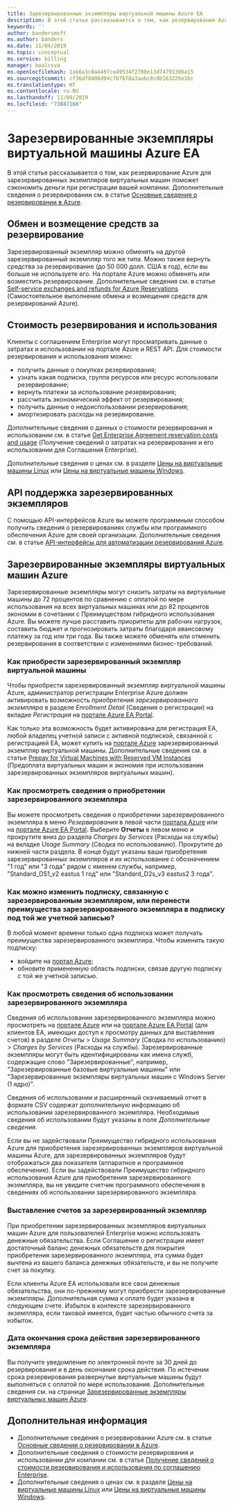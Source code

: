 ```yaml
---
title: Зарезервированные экземпляры виртуальной машины Azure EA
description: В этой статье рассказывается о том, как резервирование Azure для зарезервированных экземпляров виртуальных машин поможет сэкономить деньги при регистрации вашей компании.
keywords: ''
author: bandersmsft
ms.author: banders
ms.date: 11/04/2019
ms.topic: conceptual
ms.service: billing
manager: boalcsva
ms.openlocfilehash: 1ab6a3c0a4497ce49534f2708e13d7479130ba15
ms.sourcegitcommit: cf36df8406d94c7b7b78a3aabc8c0b163226e1bc
ms.translationtype: HT
ms.contentlocale: ru-RU
ms.lasthandoff: 11/09/2019
ms.locfileid: "73887166"
---
```

# <a name="azure-ea-vm-reserved-instances"></a>Зарезервированные экземпляры виртуальной машины Azure EA

В этой статье рассказывается о том, как резервирование Azure для зарезервированных экземпляров виртуальных машин поможет сэкономить деньги при регистрации вашей компании. Дополнительные сведения о резервировании см. в статье [Основные сведения о резервировании в Azure](billing-save-compute-costs-reservations.md).

## <a name="reservation-exchanges-and-refunds"></a>Обмен и возмещение средств за резервирование

Зарезервированный экземпляр можно обменять на другой зарезервированный экземпляр того же типа. Можно также вернуть средства за резервирование (до 50 000 долл. США в год), если вы больше не используете его. На портале Azure можно обменять или возместить резервирование. Дополнительные сведения см. в статье [Self-service exchanges and refunds for Azure Reservations](billing-azure-reservations-self-service-exchange-and-refund.md) (Самостоятельное выполнение обмена и возмещения средств для резервирований Azure).

## <a name="reservation-costs-and-usage"></a>Стоимость резервирования и использования

Клиенты с соглашением Enterprise могут просматривать данные о затратах и использовании на портале Azure и REST API. Для стоимости резервирования и использования можно:

- получить данные о покупках резервирования;
- узнать какая подписка, группа ресурсов или ресурс использовали резервирование;
- вернуть платежи за использование резервирования;
- рассчитать экономический эффект от резервирования;
- получить данные о недоиспользовании резервирования;
- амортизировать расходы на резервирование.

Дополнительные сведения о данных о стоимости резервирования и использовании см. в статье [Get Enterprise Agreement reservation costs and usage](billing-understand-reserved-instance-usage-ea.md) (Получение сведений о затратах на резервирование и его использовании для Соглашения Enterprise).

Дополнительные сведения о ценах см. в разделе [Цены на виртуальные машины Linux](https://azure.microsoft.com/pricing/details/virtual-machines/linux/) или [Цены на виртуальные машины Windows](https://azure.microsoft.com/pricing/details/virtual-machines/windows/).

## <a name="reserved-instances-api-support"></a>API поддержка зарезервированных экземпляров

С помощью API-интерфейсов Azure вы можете программным способом получить сведения о резервированиях службы или программного обеспечения Azure для своей организации. Дополнительные сведения см. в статье [API-интерфейсы для автоматизации резервирования Azure](billing-reservation-apis.md).

## <a name="azure-reserved-virtual-machine-instances"></a>Зарезервированные экземпляры виртуальных машин Azure

Зарезервированные экземпляры могут снизить затраты на виртуальные машины до 72 процентов по сравнению с оплатой по мере использования на всех виртуальных машинах или до 82 процентов экономии в сочетании с Преимуществом гибридного использования Azure. Вы можете лучше расставить приоритеты для рабочих нагрузок, составить бюджет и прогнозировать затраты благодаря авансовому платежу за год или три года. Вы также можете обменять или отменить резервирования в соответствии с изменениями бизнес-требований.

### <a name="how-to-buy-reserved-virtual-machine-instances"></a>Как приобрести зарезервированный экземпляр виртуальной машины

Чтобы приобрести зарезервированный экземпляр виртуальной машины Azure, администратор регистрации Enterprise Azure должен активировать возможность приобретения _зарезервированного экземпляра_ в разделе _Enrollment Detail_ (Сведения о регистрации) на вкладке _Регистрация_ на [портале Azure EA Portal](https://ea.azure.com/).

Как только эта возможность будет активирована для регистрация EA, любой владелец учетной записи с активной подпиской, связанной с регистрацией EA, может купить на [портале Azure](https://aka.ms/reservations) зарезервированный экземпляр виртуальной машины. Дополнительные сведения см. в статье [Prepay for Virtual Machines with Reserved VM Instances](https://go.microsoft.com/fwlink/?linkid=861721) (Предоплата виртуальных машин и экономия при использовании зарезервированных экземпляров виртуальных машин).

### <a name="how-to-view-reserved-instance-purchase-details"></a>Как просмотреть сведения о приобретении зарезервированного экземпляра

Вы можете просмотреть сведения о приобретении зарезервированного экземпляра в меню _Резервирования_ в левой части [портала Azure](https://aka.ms/reservations) или на [портале Azure EA Portal](https://ea.azure.com/). Выберите **Отчеты** в левом меню и прокрутите вниз до раздела _Charges by Services_ (Расходы на службы) на вкладке _Usage Summary_ (Сводка по использованию). Прокрутите до нижней части раздела. В конце будут указаны ваши приобретения зарезервированных экземпляров и их использование с обозначением "1 год" или "3 года" рядом с именем службы, например, "Standard_DS1_v2 eastus 1 год" или "Standard_D2s_v3 eastus2 3 года".

### <a name="how-can-i-change-the-subscription-associated-with-reserved-instance-or-transfer-my-reserved-instance-benefits-to-a-subscription-under-the-same-account"></a>Как можно изменить подписку, связанную с зарезервированным экземпляром, или перенести преимущества зарезервированного экземпляра в подписку под той же учетной записью?

В любой момент времени только одна подписка может получать преимущества зарезервированного экземпляра. Чтобы изменить такую подписку:

- войдите на [портал Azure](https://aka.ms/reservations);
- обновите примененную область подписки, связав другую подписку с той же учетной записью.

### <a name="how-to-view-reserved-instance-usage-details"></a>Как просмотреть сведения об использовании зарезервированного экземпляра

Сведения об использовании зарезервированного экземпляра можно просмотреть на [портале Azure](https://aka.ms/reservations) или на [портале Azure EA Portal](https://ea.azure.com/) (для клиентов EA, имеющих доступ к просмотру данных для выставления счетов) в разделе _Отчеты_ > _Usage Summary_ (Сводка по использованию) > _Charges by Services_ (Расходы на службы). Зарезервированные экземпляры могут быть идентифицированы как имена служб, содержащие слово "Зарезервированные", например, "Зарезервированные базовые виртуальные машины" или "Зарезервированные экземпляры виртуальных машин с Windows Server (1 ядро)".

Сведения об использовании и расширенный скачиваемый отчет в формате CSV содержат дополнительную информацию об использовании зарезервированного экземпляра. Необходимые сведения об использовании будут указаны в поле _Дополнительные сведения_.

Если вы не задействовали Преимущество гибридного использования Azure для приобретения зарезервированных экземпляров виртуальной машины Azure, для зарезервированных экземпляров будут отображаться два показателя (аппаратное и программное обеспечение). Если вы задействовали Преимущество гибридного использования Azure для приобретения зарезервированного экземпляра, вы не увидите счетчик программного обеспечения в сведениях об использовании зарезервированного экземпляра.

### <a name="reserved-instance-billing"></a>Выставление счетов за зарезервированный экземпляр

При приобретении зарезервированных экземпляров виртуальных машин Azure для пользователей Enterprise можно использовать денежные обязательства. Если Соглашение о регистрации имеет достаточный баланс денежных обязательств для покрытия приобретения зарезервированного экземпляра, эта сумма будет вычтена из вашего баланса денежных обязательств, и вы не получите счет за покупку.

Если клиенты Azure EA использовали все свои денежные обязательства, они по-прежнему могут приобрести зарезервированные экземпляры. Дополнительная сумма к оплате будет указана в следующем счете. Избыток в контексте зарезервированного экземпляра, если таковой имеется, будет частью обычного счета за избыток.

### <a name="reserved-instance-expiration"></a>Дата окончания срока действия зарезервированного экземпляра

Вы получите уведомление по электронной почте за 30 дней до резервирования и в день окончания срока действия. По истечении срока резервирования развернутые виртуальные машины будут выполняться с оплатой по мере использования. Дополнительные сведения см. на странице [Зарезервированные экземпляры виртуальных машин Azure](https://azure.microsoft.com/pricing/reserved-vm-instances/).

## <a name="next-steps"></a>Дополнительная информация
- Дополнительные сведения о резервировании Azure см. в статье [Основные сведения о резервировании в Azure](billing-save-compute-costs-reservations.md).
- Дополнительные сведения о стоимости резервирования и использовании для компании см. в статье [Получение сведений о стоимости резервирования и использования по соглашению Enterprise](billing-understand-reserved-instance-usage-ea.md).
- Дополнительные сведения о ценах см. в разделе [Цены на виртуальные машины Linux](https://azure.microsoft.com/pricing/details/virtual-machines/linux/) или [Цены на виртуальные машины Windows](https://azure.microsoft.com/pricing/details/virtual-machines/windows/).
